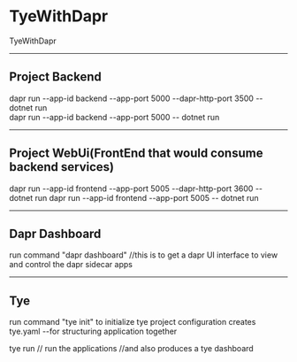 # TyeWithDapr
TyeWithDapr

----------------------------------
  Project Backend 
----------------------------------
dapr run --app-id backend  --app-port 5000 --dapr-http-port 3500 -- dotnet run   
dapr run --app-id backend  --app-port 5000 -- dotnet run                    

----------------------------------
  Project WebUi(FrontEnd that would consume backend services)
----------------------------------
dapr run --app-id frontend --app-port 5005 --dapr-http-port 3600 -- dotnet run
dapr run --app-id frontend --app-port 5005 -- dotnet run                 

----------------------------------
 Dapr Dashboard
----------------------------------
run command "dapr dashboard"
//this is to get a dapr UI interface to view and control the dapr sidecar apps

----------------------------------
 Tye
----------------------------------
run command "tye init" to initialize tye project configuration
creates tye.yaml --for structuring application together

tye run // run the applications
        //and also produces a tye dashboard 